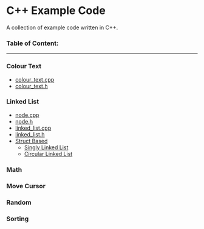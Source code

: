 # C++ Example Code
A collection of example code written in C++.

### Table of Content:
---
### Colour Text
- [colour_text.cpp](colour_text/colour_text.cpp)
- [colour_text.h](colour_text/colour_text.h)

### Linked List
- [node.cpp](linked_list/node.cpp)
- [node.h](linked_list/node.h)
- [linked_list.cpp](linked_list/linked_list.cpp)
- [linked_list.h](linked_list/linked_list.h)
- <u>Struct Based</u>
    * [Singly Linked List](linked_list/structs/singly_linked_list/main.cpp)
    * [Circular Linked List](linked_list/structs/circular_linked_list/main.cpp)

### Math

### Move Cursor

### Random

### Sorting
